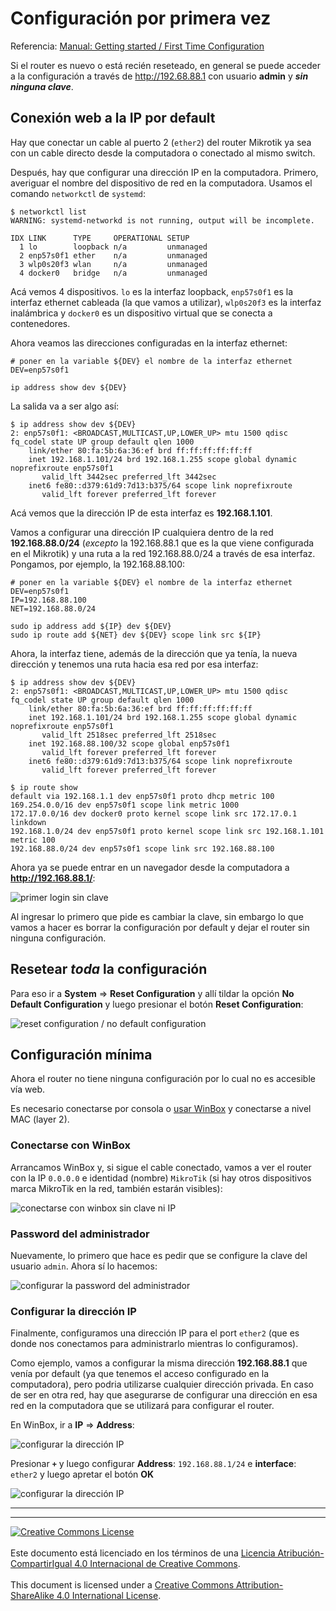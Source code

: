 # Configuración por primera vez

Referencia: [Manual: Getting started / First Time
Configuration](https://help.mikrotik.com/docs/display/ROS/First+Time+Configuration)

Si el router es nuevo o está recién reseteado, en general se puede acceder a la
configuración a través de http://192.68.88.1 con usuario **admin** y **_sin 
ninguna clave_**.

## Conexión web a la IP por default

Hay que conectar un cable al puerto 2 (`ether2`) del router Mikrotik ya sea con
un cable directo desde la computadora o conectado al mismo switch.

Después, hay que configurar una dirección IP en la computadora. Primero,
averiguar el nombre del dispositivo de red en la computadora. Usamos el comando
`networkctl` de `systemd`:
```
$ networkctl list
WARNING: systemd-networkd is not running, output will be incomplete.

IDX LINK      TYPE     OPERATIONAL SETUP
  1 lo        loopback n/a         unmanaged
  2 enp57s0f1 ether    n/a         unmanaged
  3 wlp0s20f3 wlan     n/a         unmanaged
  4 docker0   bridge   n/a         unmanaged
```

Acá vemos 4 dispositivos. `lo` es la interfaz loopback, `enp57s0f1` es la
interfaz ethernet cableada (la que vamos a utilizar), `wlp0s20f3` es la interfaz
inalámbrica y `docker0` es un dispositivo virtual que se conecta a contenedores.

Ahora veamos las direcciones configuradas en la interfaz ethernet:
```
# poner en la variable ${DEV} el nombre de la interfaz ethernet
DEV=enp57s0f1

ip address show dev ${DEV}
```

La salida va a ser algo así:

```
$ ip address show dev ${DEV}
2: enp57s0f1: <BROADCAST,MULTICAST,UP,LOWER_UP> mtu 1500 qdisc fq_codel state UP group default qlen 1000
    link/ether 80:fa:5b:6a:36:ef brd ff:ff:ff:ff:ff:ff
    inet 192.168.1.101/24 brd 192.168.1.255 scope global dynamic noprefixroute enp57s0f1
       valid_lft 3442sec preferred_lft 3442sec
    inet6 fe80::d379:61d9:7d13:b375/64 scope link noprefixroute
       valid_lft forever preferred_lft forever
```
Acá vemos que la dirección IP de esta interfaz es **192.168.1.101**.

Vamos a configurar una dirección IP cualquiera dentro de la red
**192.168.88.0/24** (_excepto_ la 192.168.88.1 que es la que viene configurada
en el Mikrotik) y una ruta a la red 192.168.88.0/24 a través de esa interfaz.
Pongamos, por ejemplo, la 192.168.88.100:

```
# poner en la variable ${DEV} el nombre de la interfaz ethernet
DEV=enp57s0f1
IP=192.168.88.100
NET=192.168.88.0/24

sudo ip address add ${IP} dev ${DEV}
sudo ip route add ${NET} dev ${DEV} scope link src ${IP}
```

Ahora, la interfaz tiene, además de la dirección que ya tenía, la nueva
dirección y tenemos una ruta hacia esa red por esa interfaz:
```
$ ip address show dev ${DEV}
2: enp57s0f1: <BROADCAST,MULTICAST,UP,LOWER_UP> mtu 1500 qdisc fq_codel state UP group default qlen 1000
    link/ether 80:fa:5b:6a:36:ef brd ff:ff:ff:ff:ff:ff
    inet 192.168.1.101/24 brd 192.168.1.255 scope global dynamic noprefixroute enp57s0f1
       valid_lft 2518sec preferred_lft 2518sec
    inet 192.168.88.100/32 scope global enp57s0f1
       valid_lft forever preferred_lft forever
    inet6 fe80::d379:61d9:7d13:b375/64 scope link noprefixroute
       valid_lft forever preferred_lft forever

$ ip route show
default via 192.168.1.1 dev enp57s0f1 proto dhcp metric 100 
169.254.0.0/16 dev enp57s0f1 scope link metric 1000 
172.17.0.0/16 dev docker0 proto kernel scope link src 172.17.0.1 linkdown 
192.168.1.0/24 dev enp57s0f1 proto kernel scope link src 192.168.1.101 metric 100 
192.168.88.0/24 dev enp57s0f1 scope link src 192.168.88.100
```

Ahora ya se puede entrar en un navegador desde la computadora a
**http://192.168.88.1/**:

![primer login sin clave](img/ci-login-0.png "primer login sin clave")

Al ingresar lo primero que pide es cambiar la clave, sin embargo lo que vamos a
hacer es borrar la configuración por default y dejar el router sin ninguna
configuración.

## Resetear _toda_ la configuración

Para eso ir a **System** => **Reset Configuration** y allí tildar la opción **No
Default Configuration** y luego presionar el botón **Reset Configuration**:

![reset configuration / no default configuration](img/ci-reset-nodefconf.png
"reset configuration / no default configuration")

## Configuración mínima

Ahora el router no tiene ninguna configuración por lo cual no es accesible vía
web.

Es necesario conectarse por consola o [usar WinBox](WinBoxEnLinux.md) y
conectarse a nivel MAC (layer 2).

### Conectarse con WinBox

Arrancamos WinBox y, si sigue el cable conectado, vamos a ver el router con la
IP `0.0.0.0` e identidad (nombre) `MikroTik` (si hay otros dispositivos marca
MikroTik en la red, también estarán visibles):

![conectarse con winbox sin clave ni IP](img/ci-wb-connect-0.png
"conectarse con winbox sin clave ni IP")

### Password del administrador

Nuevamente, lo primero que hace es pedir que se configure la clave del usuario
`admin`. Ahora sí lo hacemos:

![configurar la password del administrador](img/ci-wb-changepass.png
"configurar la password del administrador")

### Configurar la dirección IP

Finalmente, configuramos una dirección IP para el port `ether2` (que es donde
nos conectamos para administrarlo mientras lo configuramos).

Como ejemplo, vamos a configurar la misma dirección **192.168.88.1** que venía
por default (ya que tenemos el acceso configurado en la computadora), pero
podria utilizarse cualquier dirección privada. En caso de ser en otra red, hay
que asegurarse de configurar una dirección en esa red en la computadora que se
utilizará para configurar el router.

En WinBox, ir a **IP** => **Address**:

![configurar la dirección IP](img/ci-wb-ip-addr-0.png
"configurar la dirección IP")

Presionar **`+`** y luego configurar **Address**: `192.168.88.1/24` e
**interface**: `ether2` y luego apretar el botón **OK**

![configurar la dirección IP](img/ci-wb-ip-addr-1.png
"configurar la dirección IP")

___
<!-- LICENSE -->
___
<a rel="licencia" href="https://creativecommons.org/licenses/by-sa/4.0/deed.es">
<img alt="Creative Commons License" style="border-width:0"
src="https://i.creativecommons.org/l/by-sa/4.0/88x31.png" /></a>
<br /><br />
Este documento está licenciado en los términos de una <a rel="licencia"
href="https://creativecommons.org/licenses/by-sa/4.0/deed.es">
Licencia Atribución-CompartirIgual 4.0 Internacional de Creative Commons</a>.
<br /><br />
This document is licensed under a <a rel="license" 
href="https://creativecommons.org/licenses/by-sa/4.0/deed.en">
Creative Commons Attribution-ShareAlike 4.0 International License</a>.
<!-- END --> 
